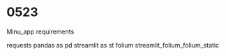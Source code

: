# 0523
Minu_app
requirements

requests
pandas as pd
streamlit as st
folium
streamlit_folium_folium_static
